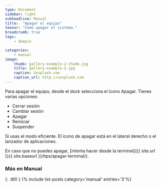 ```yaml
---
type: Document
sidebar: right
subheadline: Manual
title:  "Apagar el equipo"
teaser: "Como apagar el sistema."
breadcrumb: true
tags:
    - deepin

categories:
    - manual
image:
    thumb: gallery-example-2-thumb.jpg
    title: gallery-example-2.jpg
    caption: Unsplash.com
    caption_url: http://unsplash.com
---
```

Para apagar el equipo, desde el dock selecciona el icono Apagar. Tienes varias opciones:

- Cerrar sesión
- Cambiar sesión
- Apagar
- Reiniciar
- Suspender

Si usas el modo eficiente. El icono de apagar está en el lateral derecho o el lanzador de aplicaciones.

En caso que no puedes apagar, [intenta hacer desde la terminal]({{ site.url }}{{ site.baseurl }}/tips/apagar-terminal/).

### Más en Manual
{: .t60 }
{% include list-posts category='manual' entries='3'%}
